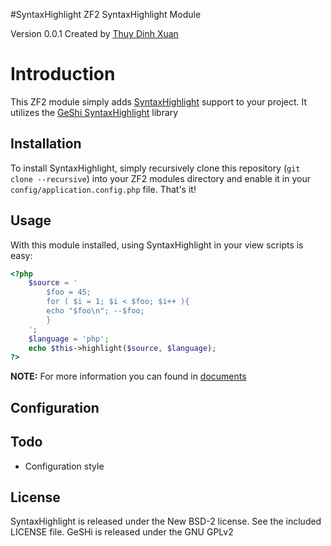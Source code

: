 
#SyntaxHighlight
ZF2 SyntaxHighlight Module

Version 0.0.1 Created by [Thuy Dinh Xuan](http://zendgroup.vn/)

# Introduction

This ZF2 module simply adds [SyntaxHighlight](http://qbnz.com/highlighter/) support to your project. It utilizes the [GeShi SyntaxHighlight](http://qbnz.com/highlighter/) library

## Installation

To install SyntaxHighlight, simply recursively clone this repository (`git clone
--recursive`) into your ZF2 modules directory and enable it in your
`config/application.config.php` file.  That's it!

## Usage

With this module installed, using SyntaxHighlight in your view scripts is easy:

```php
<?php 
	$source = '
	    $foo = 45;
	    for ( $i = 1; $i < $foo; $i++ ){
	    echo "$foo\n"; --$foo;
	    }
	';
	$language = 'php';
	echo $this->highlight($source, $language);
?>
```

**NOTE:** For more information you can found in [documents](http://qbnz.com/highlighter/geshi-doc.html) 

## Configuration

## Todo
* Configuration style

## License

SyntaxHighlight is released under the New BSD-2 license. See the included LICENSE file.
GeSHi is released under the GNU GPLv2